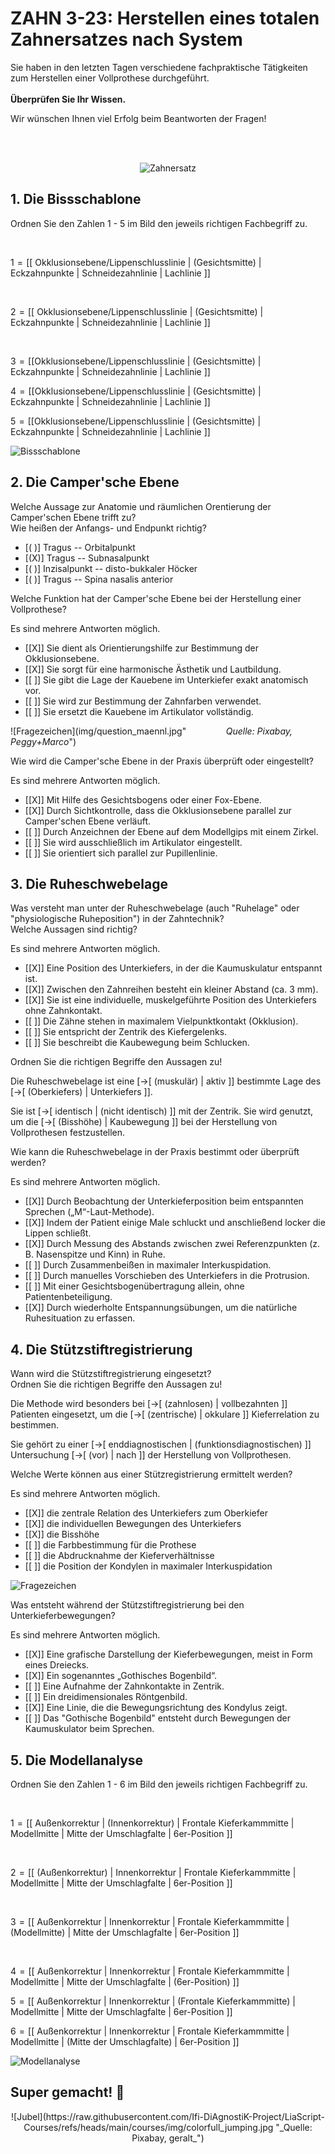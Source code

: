 <!--

author: Hilke Domsch; Alexander Meiwald

email:    hilke.domsch@gkz-ev.de

version: 0.0.3

language: de

narrator: Deutsch Male

edit: true
date: 2025-10-14
icon: https://raw.githubusercontent.com/Ifi-DiAgnostiK-Project/LiaScript-Courses/refs/heads/main/img/Logo_234px.png
logo: img/orthodontic.jpg

attribute: https://pixabay.com/photos/orthodontic-aids-mouth-guard-315784/

comment:  ZAHN 3-23 Totalen Zahnersatz nach System herstellen

link: https://raw.githubusercontent.com/Ifi-DiAgnostiK-Project/LiaScript-Courses/refs/heads/main/courses/style.css

import: https://raw.githubusercontent.com/Ifi-DiAgnostiK-Project/LiaScript_DragAndDrop_Template/refs/heads/main/README.md
        https://raw.githubusercontent.com/Ifi-DiAgnostiK-Project/Piktogramme/refs/heads/main/makros.md
        https://raw.githubusercontent.com/Ifi-DiAgnostiK-Project/Textilpflegesymbole/refs/heads/main/makros.md
        https://raw.githubusercontent.com/Ifi-DiAgnostiK-Project/LiaScript_ImageQuiz/refs/heads/main/README.md
        https://raw.githubusercontent.com/Ifi-DiAgnostiK-Project/Bildersammlung/refs/heads/main/makros.md

title: ZAHN 3-23: ZAHN 3-23: Herstellen eines totalen Zahnersatzes nach System

tags:
    - Zahntechniker
    - Zahnersatz
    - Kieferorthopädie
    - Zahnklammer
    - Zahnprothese

@style
.flex-container {
    display: flex;
    flex-wrap: wrap; /* Allows the items to wrap as needed */
    align-items: stretch;
    gap: 20px; /* Adds both horizontal and vertical spacing between items */
}

.flex-child { 
    flex: 1;
    margin-right: 20px; /* Adds space between the columns */
}

@media (max-width: 600px) {
    .flex-child {
        flex: 100%; /* Makes the child divs take up the full width on slim devices */
        margin-right: 0; /* Removes the right margin */
    }
}

.image-container {
  width: 200px;
  height: 200px;
  border: 1px solid #ccc;
  display: flex;
  justify-content: center;
  align-items: center;
  overflow: hidden;
  background-color: #f8f8f8;
}

.image-container img {
  width: fit-content;
  height: fit-content;
  object-fit: cover;
  display: block;
}

@end

-->

# ZAHN 3-23: Herstellen eines totalen Zahnersatzes nach System

Sie haben in den letzten Tagen verschiedene fachpraktische Tätigkeiten zum Herstellen einer Vollprothese durchgeführt.  <br> <br> __Überprüfen Sie Ihr Wissen.__


<!-- class="highlight" -->
Wir wünschen Ihnen viel Erfolg beim Beantworten der Fragen! 

<br> <br>
<center>


![Zahnersatz](img/zahnimplantat.jpg "[_Quelle: Pixabay, muklinika_](https://pixabay.com/photos/dentistry-dentals-teeth-model-jaw-668214/)")<!-- style="width: 500px" -->

</center> 


## 1. Die Bissschablone

<section class="flex-container border">
<div class="flex-child">

<!-- class="highlight"-->
Ordnen Sie den Zahlen 1 - 5 im Bild den jeweils richtigen Fachbegriff zu.  

<br>

<!-- data-randomize -->
1<!--style="color: red; font-weight: bolder"-->  =  [[ Okklusionsebene/Lippenschlusslinie | (Gesichtsmitte)   | Eckzahnpunkte  |   Schneidezahnlinie |  Lachlinie ]]

<br>

<!-- data-randomize -->
2<!--style="color: red; font-weight: bolder"-->  =  [[ Okklusionsebene/Lippenschlusslinie | (Gesichtsmitte)   | Eckzahnpunkte  |   Schneidezahnlinie |  Lachlinie ]]

<br>

<!-- data-randomize -->
3<!--style="color: red; font-weight: bolder"-->  =  [[Okklusionsebene/Lippenschlusslinie | (Gesichtsmitte)   | Eckzahnpunkte  |   Schneidezahnlinie |  Lachlinie ]]
<br>

<!-- data-randomize -->
4<!--style="color: red; font-weight: bolder"-->  =  [[Okklusionsebene/Lippenschlusslinie | (Gesichtsmitte)   | Eckzahnpunkte  |   Schneidezahnlinie |  Lachlinie ]]

<!-- data-randomize -->
5<!--style="color: red; font-weight: bolder"-->  =  [[Okklusionsebene/Lippenschlusslinie | (Gesichtsmitte)   | Eckzahnpunkte  |   Schneidezahnlinie |  Lachlinie ]]


</div>
<div class="flex-child-0">

![Bissschablone](img/zahn_greenGumm.png "                         _Quelle: HWK Dresden, Alexander Meiwald_")<!-- style="max-width: 350px; width: 100%" -->


</div>
</section>

## 2. Die Camper'sche Ebene


<section class="flex-container border">
<div class="flex-child">

<!-- class="highlight"-->
Welche Aussage zur Anatomie und räumlichen Orentierung der Camper'schen Ebene trifft zu?\
Wie heißen der Anfangs- und Endpunkt richtig?

<!-- data-randomize -->
- [( )] Tragus -- Orbitalpunkt
- [(X)] Tragus -- Subnasalpunkt
- [( )] Inzisalpunkt -- disto-bukkaler Höcker
- [( )] Tragus -- Spina nasalis anterior

</div>
</section>


<section class="flex-container border">
<div class="flex-child">

<!-- class="highlight"-->
Welche Funktion hat der Camper'sche Ebene bei der Herstellung einer Vollprothese?

<!--style="color: red"-->Es sind mehrere Antworten möglich.

<!-- data-randomize -->
- [[X]] Sie dient als Orientierungshilfe zur Bestimmung der Okklusionsebene.
- [[X]] Sie sorgt für eine harmonische Ästhetik und Lautbildung.
- [[ ]] Sie gibt die Lage der Kauebene im Unterkiefer exakt anatomisch vor.
- [[ ]] Sie wird zur Bestimmung der Zahnfarben verwendet.
- [[ ]] Sie ersetzt die Kauebene im Artikulator vollständig. 

</div>
<div class="flex-child-0">

![Fragezeichen](img/question_maennl.jpg"                         _Quelle: Pixabay, Peggy+Marco_")<!-- style="max-width: 250px; width: 100%" -->


</div>
</section>

<section class="flex-container border">
<div class="flex-child">

<!-- class="highlight"-->
Wie wird die Camper'sche Ebene in der Praxis überprüft oder eingestellt?

<!--style="color: red"-->Es sind mehrere Antworten möglich.

<!-- data-randomize -->
- [[X]] Mit Hilfe des Gesichtsbogens oder einer Fox-Ebene.
- [[X]] Durch Sichtkontrolle, dass die Okklusionsebene parallel zur Camper'schen Ebene verläuft. 
- [[ ]] Durch Anzeichnen der Ebene auf dem Modellgips mit einem Zirkel.
- [[ ]] Sie wird ausschließlich im Artikulator eingestellt. 
- [[ ]] Sie orientiert sich parallel zur Pupillenlinie. 

</div>
</section>


## 3. Die Ruheschwebelage

<section class="flex-container border">
<div class="flex-child">

<!-- class="highlight"-->
Was versteht man unter der Ruheschwebelage (auch "Ruhelage" oder "physiologische Ruheposition") in der Zahntechnik?\
Welche Aussagen sind richtig? 

<!--style="color: red"-->Es sind mehrere Antworten möglich.

<!-- data-randomize -->
- [[X]] Eine Position des Unterkiefers, in der die Kaumuskulatur entspannt ist.
- [[X]] Zwischen den Zahnreihen besteht ein kleiner Abstand (ca. 3 mm).
- [[X]] Sie ist eine individuelle, muskelgeführte Position des Unterkiefers ohne Zahnkontakt.
- [[ ]] Die Zähne stehen in maximalem Vielpunktkontakt (Okklusion).
- [[ ]] Sie entspricht der Zentrik des Kiefergelenks.
- [[ ]] Sie beschreibt die Kaubewegung beim Schlucken.

</div>
</section>

<section class="flex-container border">
<div class="flex-child">

<!-- class="highlight"-->
Ordnen Sie die richtigen Begriffe den Aussagen zu!

<!-- data-randomize -->
Die Ruheschwebelage ist eine [->[ (muskulär) | aktiv ]] bestimmte Lage des [->[ (Oberkiefers) | Unterkiefers ]].

<!-- data-randomize -->
Sie ist [->[ identisch | (nicht identisch) ]] mit der Zentrik. Sie wird genutzt, um die [->[ (Bisshöhe) | Kaubewegung ]] bei der Herstellung von Vollprothesen festzustellen. 


</div>
</section>

<section class="flex-container border">
<div class="flex-child">

<!-- class="highlight"-->
Wie kann die Ruheschwebelage in der Praxis bestimmt oder überprüft werden?

<!--style="color: red"-->Es sind mehrere Antworten möglich.

<!-- data-randomize -->
- [[X]] Durch Beobachtung der Unterkieferposition beim entspannten Sprechen („M“-Laut-Methode).  
- [[X]] Indem der Patient einige Male schluckt und anschließend locker die Lippen schließt. 
- [[X]] Durch Messung des Abstands zwischen zwei Referenzpunkten (z. B. Nasenspitze und Kinn) in Ruhe. 
- [[ ]] Durch Zusammenbeißen in maximaler Interkuspidation. 
- [[ ]] Durch manuelles Vorschieben des Unterkiefers in die Protrusion.
- [[ ]] Mit einer Gesichtsbogenübertragung allein, ohne Patientenbeteiligung. 
- [[X]] Durch wiederholte Entspannungsübungen, um die natürliche Ruhesituation zu erfassen. 

</div>
</section>


## 4. Die Stützstiftregistrierung

<section class="flex-container border">
<div class="flex-child">

<!-- class="highlight"-->
Wann wird die Stützstiftregistrierung eingesetzt?\
Ordnen Sie die richtigen Begriffe den Aussagen zu!

<!-- data-randomize -->
Die Methode wird besonders bei [->[ (zahnlosen) | vollbezahnten ]] Patienten eingesetzt, um die  [->[ (zentrische) | okkulare ]] Kieferrelation zu bestimmen.

<!-- data-randomize -->
Sie gehört zu einer [->[ enddiagnostischen | (funktionsdiagnostischen) ]] Untersuchung  [->[ (vor) | nach ]] der Herstellung von Vollprothesen. 

</div>
</section>

<section class="flex-container border">
<div class="flex-child">

<!-- class="highlight"-->
Welche Werte können aus einer Stützregistrierung ermittelt werden?

<!--style="color: red"-->Es sind mehrere Antworten möglich.

<!-- data-randomize -->
- [[X]] die zentrale Relation des Unterkiefers zum Oberkiefer
- [[X]] die individuellen Bewegungen des Unterkiefers
- [[X]] die Bisshöhe
- [[ ]] die Farbbestimmung für die Prothese 
- [[ ]] die Abdrucknahme der Kieferverhältnisse
- [[ ]] die Position der Kondylen in maximaler Interkuspidation

</div>
<div class="flex-child-0">

![Fragezeichen](https://raw.githubusercontent.com/Ifi-DiAgnostiK-Project/LiaScript-Courses/refs/heads/main/courses/img/fragezeichen.jpg "_Quelle: Pixabay, Peggy+Marco_")<!-- style="max-width: 200px; width: 100%" -->

</div>
</section>

<section class="flex-container border">
<div class="flex-child">

<!-- class="highlight"-->
Was entsteht während der Stützstiftregistrierung bei den Unterkieferbewegungen?

<!--style="color: red"-->Es sind mehrere Antworten möglich.

<!-- data-randomize -->
- [[X]] Eine grafische Darstellung der Kieferbewegungen, meist in Form eines Dreiecks.   
- [[X]] Ein sogenanntes „Gothisches Bogenbild“. 
- [[ ]] Eine Aufnahme der Zahnkontakte in Zentrik. 
- [[ ]] Ein dreidimensionales Röntgenbild. 
- [[X]] Eine Linie, die die Bewegungsrichtung des Kondylus zeigt. 
- [[ ]] Das "Gothische Bogenbild" entsteht durch Bewegungen der Kaumuskulator beim Sprechen.

</div>
</section>


## 5. Die Modellanalyse

<section class="flex-container border">
<div class="flex-child">

<!-- class="highlight"-->
Ordnen Sie den Zahlen 1 - 6 im Bild den jeweils richtigen Fachbegriff zu.  

<br>

<!-- data-randomize -->
1<!--style="color: red; font-weight: bolder"-->  =  [[ Außenkorrektur | (Innenkorrektur)   | Frontale Kieferkammmitte  |   Modellmitte |  Mitte der Umschlagfalte  |  6er-Position ]]

<br>

<!-- data-randomize -->
2<!--style="color: red; font-weight: bolder"-->  =  [[ (Außenkorrektur) | Innenkorrektur   | Frontale Kieferkammmitte  |   Modellmitte |  Mitte der Umschlagfalte  |  6er-Position ]]


<br>

<!-- data-randomize -->
3<!--style="color: red; font-weight: bolder"-->  =  [[ Außenkorrektur | Innenkorrektur   | Frontale Kieferkammmitte  |   (Modellmitte) |  Mitte der Umschlagfalte  |  6er-Position ]]

<br>

<!-- data-randomize -->
4<!--style="color: red; font-weight: bolder"-->  =  [[ Außenkorrektur | Innenkorrektur   | Frontale Kieferkammmitte  |   Modellmitte |  Mitte der Umschlagfalte  |  (6er-Position) ]]

<!-- data-randomize -->
5<!--style="color: red; font-weight: bolder"-->  =  [[ Außenkorrektur | Innenkorrektur   | (Frontale Kieferkammmitte)  |   Modellmitte |  Mitte der Umschlagfalte  |  6er-Position ]]

<!-- data-randomize -->
6<!--style="color: red; font-weight: bolder"-->  =  [[ Außenkorrektur | Innenkorrektur   | Frontale Kieferkammmitte  |   Modellmitte |  (Mitte der Umschlagfalte)  |  6er-Position ]]



</div>
<div class="flex-child-0">

![Modellanalyse](img/biss_marked.png "                         _Quelle: HWK Dresden, Alexander Meiwald_")<!-- style="max-width: 350px; width: 100%" -->


</div>
</section>


## Super gemacht! 🙌


<center>
![Jubel](https://raw.githubusercontent.com/Ifi-DiAgnostiK-Project/LiaScript-Courses/refs/heads/main/courses/img/colorfull_jumping.jpg "_Quelle: Pixabay, geralt_")
</center>
